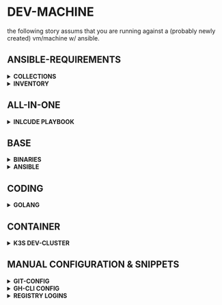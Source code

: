 # DEV-MACHINE

the following story assums that you are running against a (probably newly created) vm/machine w/ ansible.

## ANSIBLE-REQUIREMENTS

<details><summary><b>COLLECTIONS</b></summary>

```bash
cat <<EOF > requirements.yaml
---
collections:
  - name: community.crypto
    version: 2.25.0
  - name: community.general
    version: 10.3.1
  - name: ansible.posix
    version: 2.0.0
  - name: kubernetes.core
    version: 5.0.0
  - name: community.docker
    version: 4.3.0
  - name: community.vmware
    version: 5.2.0
  - name: awx.awx
    version: 24.6.1
  - name: community.hashi_vault
    version: 6.2.0
  - name: ansible.netcommon
    version: 7.1.0
  - name: https://github.com/stuttgart-things/ansible/releases/download/sthings-container-25.5.499/sthings-container-25.5.499.tar.gz
  - name: https://github.com/stuttgart-things/ansible/releases/download/sthings-baseos-25.4.1257/sthings-baseos-25.4.1257.tar.gz
EOF

ansible-galaxy collection install -r requirements.yaml -f
```

</details>


<details><summary><b>INVENTORY</b></summary>


</details>

## ALL-IN-ONE

<details><summary><b>INLCUDE PLAYBOOK</b></summary>


</details>

## BASE

<details><summary><b>BINARIES</b></summary>


</details>

<details><summary><b>ANSIBLE</b></summary>


</details>

## CODING

<details><summary><b>GOLANG</b></summary>


</details>

## CONTAINER

<details><summary><b>K3S DEV-CLUSTER</b></summary>

### INVENTORY

```bash
cat <<EOF > k3s.yaml
10.31.104.110
```

### CLUSTER-SETUP

```bash
ansible-playbook sthings.container.k3s.yaml -i k3s.yaml -vv
```

### DEPLOY INGRESS-NGINX FOR LOCALHOST

```bash
ansible-playbook sthings.container.deploy_to_k8s 
-e profile=ingress-nginx-k3s -i k3s.yaml \
-e state=present \
-e path_to_kubeconfig=/etc/rancher/k3s/k3s.yaml \
-e target_host=all \
-vv 
```

</details>



## MANUAL CONFIGURATION & SNIPPETS

<details><summary><b>GIT-CONFIG</b></summary>


</details>

<details><summary><b>GH-CLI CONFIG</b></summary>


</details>

<details><summary><b>REGISTRY LOGINS</b></summary>


</details>